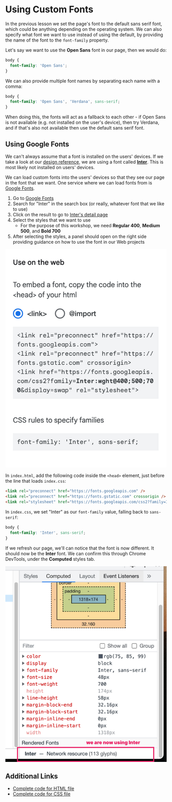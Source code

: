 # Using Custom Fonts

In the previous lesson we set the page's font to the default sans serif font, which could be anything depending on the operating system. We can also specify what font we want to use instead of using the default, by providing the name of the font to the `font-family` property.

Let's say we want to use the **Open Sans** font in our page, then we would do:

```css
body {
  font-family: 'Open Sans';
}
```

We can also provide multiple font names by separating each name with a comma:

```css
body {
  font-family: 'Open Sans', 'Verdana', sans-serif;
}
```

When doing this, the fonts will act as a fallback to each other - if Open Sans is not available (e.g. not installed on the user's device), then try Verdana, and if that's also not available then use the default sans serif font.

## Using Google Fonts

We can't always assume that a font is installed on the users' devices. If we take a look at our [design reference](/getting-started/personal-portfolio#design-reference), we are using a font called [**Inter**](https://rsms.me/inter/). This is most likely not installed on users' devices.

We can load custom fonts into the users' devices so that they see our page in the font that we want. One service where we can load fonts from is [Google Fonts](https://fonts.google.com/).

1. Go to [Google Fonts](https://fonts.google.com/)
1. Search for "Inter" in the search box (or really, whatever font that we like to use)
1. Click on the result to go to [Inter's detail page](https://fonts.google.com/specimen/Inter?query=Inter)
1. Select the styles that we want to use
   - For the purpose of this workshop, we need **Regular 400**, **Medium 500**, and **Bold 700**
1. After selecting the styles, a panel should open on the right side providing guidance on how to use the font in our Web projects

![Google Fonts guide](./images/google-fonts-guide.jpg)

In `index.html`, add the following code inside the `<head>` element, just before the line that loads `index.css`:

```html
<link rel="preconnect" href="https://fonts.googleapis.com" />
<link rel="preconnect" href="https://fonts.gstatic.com" crossorigin />
<link rel="stylesheet" href="https://fonts.googleapis.com/css2?family=Inter:wght@400;500;700&display=swap" />
```

In `index.css`, we set "Inter" as our `font-family` value, falling back to `sans-serif`:

```css
body {
  font-family: 'Inter', sans-serif;
}
```

If we refresh our page, we'll can notice that the font is now different. It should now be the **Inter** font. We can confirm this through Chrome DevTools, under the **Computed** styles tab.

![DevTools rendered font](./images/devtools-inter-font.jpg)

## Additional Links

- [Complete code for HTML file](https://github.com/arnellebalane/skourse-html-css-workshop/blob/03-styles/index.html)
- [Complete code for CSS file](https://github.com/arnellebalane/skourse-html-css-workshop/blob/03-styles/index.css)
